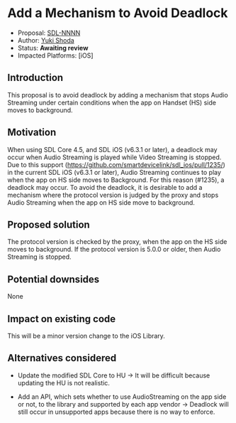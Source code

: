 # Add a Mechanism to Avoid Deadlock

* Proposal: [SDL-NNNN](NNNN-Avoid-Deadlock.md)
* Author: [Yuki Shoda](https://github.com/Yuki-Shoda)
* Status: **Awaiting review**
* Impacted Platforms: [iOS]

## Introduction
This proposal is to avoid deadlock by adding a mechanism that stops Audio Streaming under certain conditions when the app on Handset (HS) side moves to background.

## Motivation
When using SDL Core 4.5,  and SDL iOS (v6.3.1 or later), a deadlock may occur when Audio Streaming is played while Video Streaming is stopped.
Due to this support (https://github.com/smartdevicelink/sdl_ios/pull/1235/) in the current SDL iOS (v6.3.1 or later),  Audio Streaming continues to play when the app on HS side moves to Background.
For this reason (#1235), a deadlock may occur.
To avoid the deadlock, it is desirable to add a mechanism where the protocol version is judged by the proxy and stops Audio Streaming when the app on HS side move to background.

## Proposed solution
The protocol version is checked by the proxy, when the app on the HS side moves to background. If the protocol version is 5.0.0 or older, then Audio Streaming is stopped.

## Potential downsides
None

## Impact on existing code
This will be a minor version change to the iOS Library.

## Alternatives considered
- Update the modified SDL Core to HU
-> It will be difficult because updating the HU is not realistic.

- Add an API, which sets whether to use AudioStreaming on the app side or not, to the library and supported by each app vendor
-> Deadlock will still occur in unsupported apps because there is no way to enforce.
